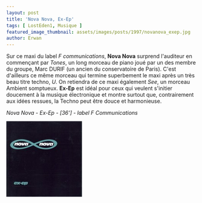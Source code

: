 ```yaml
---
layout: post
title: 'Nova Nova, Ex-Ep'
tags: [ LostEden1, Musique ]
featured_image_thumbnail: assets/images/posts/1997/novanova_exep.jpg
author: Erwan
---
```


Sur ce maxi du label *F communications*, **Nova Nova** surprend l'auditeur en commençant par *Tones*, un long morceau de piano joué par un des membre du groupe, Marc DURIF (un ancien du conservatoire de Paris). C'est d'ailleurs ce même morceau qui termine superbement le maxi après un très beau titre techno, *U*. On retiendra de ce maxi également *See*, un morceau Ambient somptueux. **Ex-Ep** est idéal pour ceux qui veulent s'initier doucement à la musique électronique et montre surtout que, contrairement aux idées ressues, la Techno peut être douce et harmonieuse.

*Nova Nova - Ex-Ep - [36'] - label F Communications*

![Nova Nova, Ex-Ep](assets/images/posts/1997/novanova_exep.jpg) 